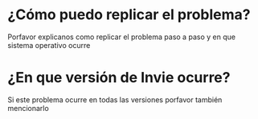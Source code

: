 # ¿Cómo puedo replicar el problema?
Porfavor explicanos como replicar el problema paso a paso y en que sistema operativo ocurre
# ¿En que versión de Invie ocurre?
Si este problema ocurre en todas las versiones porfavor también mencionarlo
